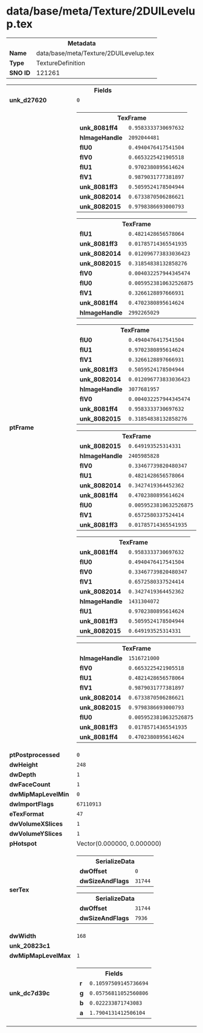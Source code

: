 <h1>data/base/meta/Texture/2DUILevelup.tex</h1><table><tr><th colspan="100%">Metadata</th></tr><tr><td><b>Name</b></td><td>data/base/meta/Texture/2DUILevelup.tex</td></tr><tr><td><b>Type</b></td><td>TextureDefinition</td></tr><tr><td><b>SNO ID</b></td><td>121261</td></tr></table>

<table><tr><th colspan="100%">Fields</th></tr><tr><td><b>unk_d27620</b></td><td><code>0</code></td></tr><tr><td><b>ptFrame</b></td><td><table><tr><th colspan="100%">TexFrame</th></tr><tr><td><b>unk_8081ff4</b></td><td><code>0.9583333730697632</code></td></tr><tr><td><b>hImageHandle</b></td><td><code>2092044481</code></td></tr><tr><td><b>flU0</b></td><td><code>0.4940476417541504</code></td></tr><tr><td><b>flV0</b></td><td><code>0.6653225421905518</code></td></tr><tr><td><b>flU1</b></td><td><code>0.9702380895614624</code></td></tr><tr><td><b>flV1</b></td><td><code>0.9879031777381897</code></td></tr><tr><td><b>unk_8081ff3</b></td><td><code>0.5059524178504944</code></td></tr><tr><td><b>unk_8082014</b></td><td><code>0.6733870506286621</code></td></tr><tr><td><b>unk_8082015</b></td><td><code>0.9798386693000793</code></td></tr></table>


<table><tr><th colspan="100%">TexFrame</th></tr><tr><td><b>flU1</b></td><td><code>0.4821428656578064</code></td></tr><tr><td><b>unk_8081ff3</b></td><td><code>0.01785714365541935</code></td></tr><tr><td><b>unk_8082014</b></td><td><code>0.012096773833036423</code></td></tr><tr><td><b>unk_8082015</b></td><td><code>0.31854838132858276</code></td></tr><tr><td><b>flV0</b></td><td><code>0.004032257944345474</code></td></tr><tr><td><b>flU0</b></td><td><code>0.0059523810632526875</code></td></tr><tr><td><b>flV1</b></td><td><code>0.3266128897666931</code></td></tr><tr><td><b>unk_8081ff4</b></td><td><code>0.4702380895614624</code></td></tr><tr><td><b>hImageHandle</b></td><td><code>2992265029</code></td></tr></table>


<table><tr><th colspan="100%">TexFrame</th></tr><tr><td><b>flU0</b></td><td><code>0.4940476417541504</code></td></tr><tr><td><b>flU1</b></td><td><code>0.9702380895614624</code></td></tr><tr><td><b>flV1</b></td><td><code>0.3266128897666931</code></td></tr><tr><td><b>unk_8081ff3</b></td><td><code>0.5059524178504944</code></td></tr><tr><td><b>unk_8082014</b></td><td><code>0.012096773833036423</code></td></tr><tr><td><b>hImageHandle</b></td><td><code>3077681957</code></td></tr><tr><td><b>flV0</b></td><td><code>0.004032257944345474</code></td></tr><tr><td><b>unk_8081ff4</b></td><td><code>0.9583333730697632</code></td></tr><tr><td><b>unk_8082015</b></td><td><code>0.31854838132858276</code></td></tr></table>


<table><tr><th colspan="100%">TexFrame</th></tr><tr><td><b>unk_8082015</b></td><td><code>0.649193525314331</code></td></tr><tr><td><b>hImageHandle</b></td><td><code>2405985828</code></td></tr><tr><td><b>flV0</b></td><td><code>0.33467739820480347</code></td></tr><tr><td><b>flU1</b></td><td><code>0.4821428656578064</code></td></tr><tr><td><b>unk_8082014</b></td><td><code>0.3427419364452362</code></td></tr><tr><td><b>unk_8081ff4</b></td><td><code>0.4702380895614624</code></td></tr><tr><td><b>flU0</b></td><td><code>0.0059523810632526875</code></td></tr><tr><td><b>flV1</b></td><td><code>0.6572580337524414</code></td></tr><tr><td><b>unk_8081ff3</b></td><td><code>0.01785714365541935</code></td></tr></table>


<table><tr><th colspan="100%">TexFrame</th></tr><tr><td><b>unk_8081ff4</b></td><td><code>0.9583333730697632</code></td></tr><tr><td><b>flU0</b></td><td><code>0.4940476417541504</code></td></tr><tr><td><b>flV0</b></td><td><code>0.33467739820480347</code></td></tr><tr><td><b>flV1</b></td><td><code>0.6572580337524414</code></td></tr><tr><td><b>unk_8082014</b></td><td><code>0.3427419364452362</code></td></tr><tr><td><b>hImageHandle</b></td><td><code>1431304072</code></td></tr><tr><td><b>flU1</b></td><td><code>0.9702380895614624</code></td></tr><tr><td><b>unk_8081ff3</b></td><td><code>0.5059524178504944</code></td></tr><tr><td><b>unk_8082015</b></td><td><code>0.649193525314331</code></td></tr></table>


<table><tr><th colspan="100%">TexFrame</th></tr><tr><td><b>hImageHandle</b></td><td><code>1516721000</code></td></tr><tr><td><b>flV0</b></td><td><code>0.6653225421905518</code></td></tr><tr><td><b>flU1</b></td><td><code>0.4821428656578064</code></td></tr><tr><td><b>flV1</b></td><td><code>0.9879031777381897</code></td></tr><tr><td><b>unk_8082014</b></td><td><code>0.6733870506286621</code></td></tr><tr><td><b>unk_8082015</b></td><td><code>0.9798386693000793</code></td></tr><tr><td><b>flU0</b></td><td><code>0.0059523810632526875</code></td></tr><tr><td><b>unk_8081ff3</b></td><td><code>0.01785714365541935</code></td></tr><tr><td><b>unk_8081ff4</b></td><td><code>0.4702380895614624</code></td></tr></table>


</td></tr><tr><td><b>ptPostprocessed</b></td><td><code>0</code></td></tr><tr><td><b>dwHeight</b></td><td><code>248</code></td></tr><tr><td><b>dwDepth</b></td><td><code>1</code></td></tr><tr><td><b>dwFaceCount</b></td><td><code>1</code></td></tr><tr><td><b>dwMipMapLevelMin</b></td><td><code>0</code></td></tr><tr><td><b>dwImportFlags</b></td><td><code>67110913</code></td></tr><tr><td><b>eTexFormat</b></td><td><code>47</code></td></tr><tr><td><b>dwVolumeXSlices</b></td><td><code>1</code></td></tr><tr><td><b>dwVolumeYSlices</b></td><td><code>1</code></td></tr><tr><td><b>pHotspot</b></td><td>Vector(0.000000, 0.000000)</td></tr><tr><td><b>serTex</b></td><td><table><tr><th colspan="100%">SerializeData</th></tr><tr><td><b>dwOffset</b></td><td><code>0</code></td></tr><tr><td><b>dwSizeAndFlags</b></td><td><code>31744</code></td></tr></table>


<table><tr><th colspan="100%">SerializeData</th></tr><tr><td><b>dwOffset</b></td><td><code>31744</code></td></tr><tr><td><b>dwSizeAndFlags</b></td><td><code>7936</code></td></tr></table>


</td></tr><tr><td><b>dwWidth</b></td><td><code>168</code></td></tr><tr><td><b>unk_20823c1</b></td><td></td></tr><tr><td><b>dwMipMapLevelMax</b></td><td><code>1</code></td></tr><tr><td><b>unk_dc7d39c</b></td><td><table><tr><th colspan="100%">Fields</th></tr><tr><td><b>r</b></td><td><code>0.10597509145736694</code></td></tr><tr><td><b>g</b></td><td><code>0.05756811052560806</code></td></tr><tr><td><b>b</b></td><td><code>0.022233871743083</code></td></tr><tr><td><b>a</b></td><td><code>1.7904131412506104</code></td></tr></table>

</td></tr></table>

